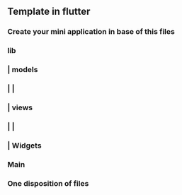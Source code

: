 ## Template in flutter

### Create your mini application in base of this files

###    lib
###       |   models
###       |      |
###       |   views
###       |      |
###       |   Widgets
###    Main

### One disposition of files

